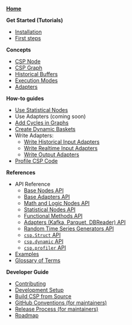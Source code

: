 <!--
This sidebar is displayed on the GitHub Wiki section instead of the default sidebar.
Notes for editors:
- Ensure links don't have the file extensions (i.e., `.md`)
- Do not use colons (':') in page titles, they don't render properly as links in the sidebar
- Use only the filenames in this page (without the filepath and file extension)
-->

**[Home](Home)**

**Get Started (Tutorials)**

- [Installation](Installation)
- [First steps](First-Steps)

<!-- Add more pages when ready -->

**Concepts**

- [CSP Node](CSP-Node)
- [CSP Graph](CSP-Graph)
- [Historical Buffers](Historical-Buffers)
- [Execution Modes](Execution-Modes)
- [Adapters](Adapters)

**How-to guides**

- [Use Statistical Nodes](Use-Statistical-Nodes)
- Use Adapters (coming soon)
- [Add Cycles in Graphs](Add-Cycles-in-Graphs)
- [Create Dynamic Baskets](Create-Dynamic-Baskets)
- Write Adapters:
  - [Write Historical Input Adapters](Write-Historical-Input-Adapters)
  - [Write Realtime Input Adapters](Write-Realtime-Input-Adapters)
  - [Write Output Adapters](Write-Output-Adapters)
- [Profile CSP Code](Profile-CSP-Code)

**References**

- API Reference
  - [Base Nodes API](Base-Nodes-API)
  - [Base Adapters API](Base-Adapters-API)
  - [Math and Logic Nodes API](Math-and-Logic-Nodes-API)
  - [Statistical Nodes API](Statistical-Nodes-API)
  - [Functional Methods API](Functional-Methods-API)
  - [Adapters (Kafka, Parquet, DBReader) API](Input-Output-Adapters-API)
  - [Random Time Series Generators API](Random-Time-Series-Generators-API)
  - [`csp.Struct` API](csp.Struct-API)
  - [`csp.dynamic` API](csp.dynamic-API)
  - [`csp.profiler` API](csp.profiler-API)
- [Examples](Examples)
- [Glossary of Terms](Glossary)

**Developer Guide**

- [Contributing](Contribute)
- [Development Setup](Local-Development-Setup)
- [Build CSP from Source](Build-CSP-from-Source)
- [GitHub Conventions (for maintainers)](GitHub-Conventions)
- [Release Process (for maintainers)](Release-Process)
- [Roadmap](Roadmap)
